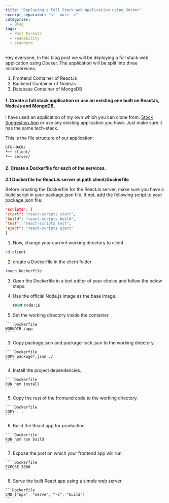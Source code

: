 ```yaml
---
title: "Deploying a Full Stack Web Application using Docker"
excerpt_separator: "<!--more-->"
categories:
  - Blog
tags:
  - Post Formats
  - readability
  - standard
---
```


Hey everyone, In this blog post we will be deploying a full stack web application using Docker. The application will be split into three microservices. 

1. Frontend Container of ReactJs 
2. Backend Container of NodeJs
3. Database Container of MongoDB



#### 1. Create a full stack application or use an existing one built on ReactJs, NodeJs and MongoDB.


I have used an application of my own which you can clone from: [Stock Suggestion App](https://github.com/arpitmathur2412/GFG-HACK) or use any existing application you have. Just make sure it has the same tech-stack.

This is the file structure of our application:

```bash
GFG-HACK/
└── client/
└── server/
```


#### 2. Create a Dockerfile for each of the services.



**2.1 Dockerfile for ReactJs server at path client/Dockerfile**
  

Before creating the Dockerfile for the ReactJs server, make sure you have a build script in your package.json file. If not, add the following script to your package.json file:

```json
"scripts": {
"start": "react-scripts start",
"build": "react-scripts build",
"test": "react-scripts test",
"eject": "react-scripts eject"
}
```


1. Now, change your current working directory to client

  ```bash 
  cd client
  ``` 

2. create a Dockerfile in the client folder

  ```bash
  touch Dockerfile
  ```

3. Open the Dockerfile in a text editor of your choice and follow the below steps:


  1. Use the official Node.js image as the base image.

      ````Dockerfile
      FROM node:16
      ````

  2. Set the working directory inside the container.

    ````Dockerfile
    WORKDIR /app
    ````

  3. Copy package.json and package-lock.json to the working directory.

    ````Dockerfile
    COPY package*.json ./
    ````

  4. Install the project dependencies.

    ````Dockerfile
    RUN npm install
    ````

  5. Copy the rest of the frontend code to the working directory.

    ````Dockerfile
    COPY . .
    ````

  6. Build the React app for production.

    ````Dockerfile
    RUN npm run build
    ````

  7. Expose the port on which your frontend app will run.

    ````Dockerfile
    EXPOSE 3000
    ````

  8. Serve the built React app using a simple web server. 

    ```Dockerfile
    CMD ["npx", "serve", "-s", "build"]
    ````

